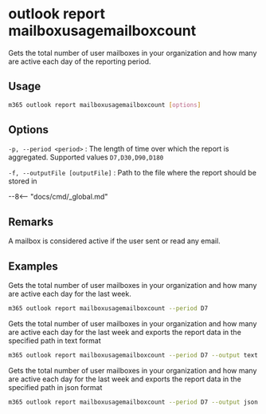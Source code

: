 # outlook report mailboxusagemailboxcount

Gets the total number of user mailboxes in your organization and how many are active each day of the reporting period.

## Usage

```sh
m365 outlook report mailboxusagemailboxcount [options]
```

## Options

`-p, --period <period>`
: The length of time over which the report is aggregated. Supported values `D7,D30,D90,D180`

`-f, --outputFile [outputFile]`
: Path to the file where the report should be stored in

--8<-- "docs/cmd/_global.md"

## Remarks

A mailbox is considered active if the user sent or read any email.

## Examples

Gets the total number of user mailboxes in your organization and how many are active each day for the last week.

```sh
m365 outlook report mailboxusagemailboxcount --period D7
```

Gets the total number of user mailboxes in your organization and how many are active each day for the last week and exports the report data in the specified path in text format

```sh
m365 outlook report mailboxusagemailboxcount --period D7 --output text > "mailboxusagemailboxcount.txt"
```

Gets the total number of user mailboxes in your organization and how many are active each day for the last week and exports the report data in the specified path in json format

```sh
m365 outlook report mailboxusagemailboxcount --period D7 --output json > "mailboxusagemailboxcount.json"
```
